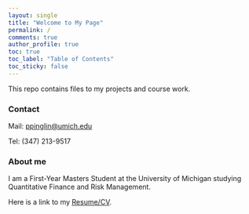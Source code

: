 ```yaml
---
layout: single
title: "Welcome to My Page"
permalink: /
comments: true
author_profile: true
toc: true
toc_label: "Table of Contents"
toc_sticky: false
---
```


This repo contains files to my projects and course work. 

### Contact

Mail: ppinglin@umich.edu

Tel: (347) 213-9517

### About me
I am a First-Year Masters Student at the University of Michigan
studying Quantitative Finance and Risk Management. 

Here is a link to my [Resume/CV](https://www.google.com).

